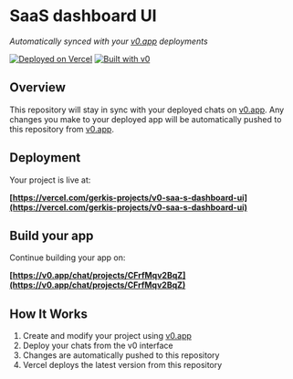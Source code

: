 # SaaS dashboard UI

*Automatically synced with your [v0.app](https://v0.app) deployments*

[![Deployed on Vercel](https://img.shields.io/badge/Deployed%20on-Vercel-black?style=for-the-badge&logo=vercel)](https://vercel.com/gerkis-projects/v0-saa-s-dashboard-ui)
[![Built with v0](https://img.shields.io/badge/Built%20with-v0.app-black?style=for-the-badge)](https://v0.app/chat/projects/CFrfMqv2BqZ)

## Overview

This repository will stay in sync with your deployed chats on [v0.app](https://v0.app).
Any changes you make to your deployed app will be automatically pushed to this repository from [v0.app](https://v0.app).

## Deployment

Your project is live at:

**[https://vercel.com/gerkis-projects/v0-saa-s-dashboard-ui](https://vercel.com/gerkis-projects/v0-saa-s-dashboard-ui)**

## Build your app

Continue building your app on:

**[https://v0.app/chat/projects/CFrfMqv2BqZ](https://v0.app/chat/projects/CFrfMqv2BqZ)**

## How It Works

1. Create and modify your project using [v0.app](https://v0.app)
2. Deploy your chats from the v0 interface
3. Changes are automatically pushed to this repository
4. Vercel deploys the latest version from this repository